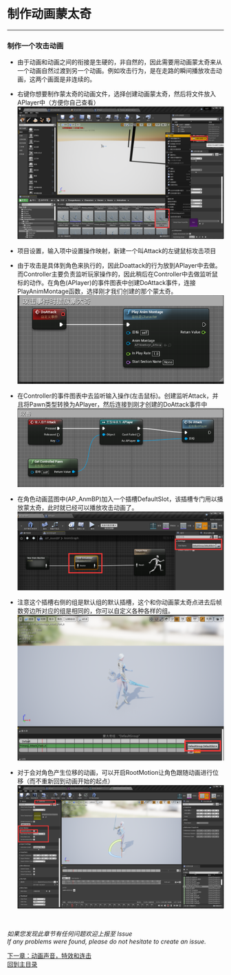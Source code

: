 # 制作动画蒙太奇
----
### 制作一个攻击动画
* 由于动画和动画之间的衔接是生硬的，非自然的，因此需要用动画蒙太奇来从一个动画自然过渡到另一个动画。例如攻击行为，是在走路的瞬间播放攻击动画，这两个画面是非连续的。

* 右键你想要制作蒙太奇的动画文件，选择创建动画蒙太奇，然后将文件放入APlayer中（方便你自己查看）
![](./img/04.1.png)

* 项目设置，输入项中设置操作映射，新建一个叫Attack的左键鼠标攻击项目


* 由于攻击是具体到角色来执行的，因此Doattack的行为放到APlayer中去做。而Controller主要负责监听玩家操作的，因此稍后在Controller中去做监听鼠标的动作。在角色(APlayer)的事件图表中创建DoAttack事件，连接PlayAnimMontage函数，选择刚才我们创建的那个蒙太奇。
![](./img/04.2.png)

* 在Controller的事件图表中去监听输入操作(左击鼠标)。创建监听Attack，并且将Pawn类型转换为APlayer，然后连接到刚才创建的DoAttack事件中
![](./img/04.3.png)

* 在角色动画蓝图中(AP_AnmBP)加入一个插槽DefaultSlot，该插槽专门用以播放蒙太奇，此时就已经可以播放攻击动画了。
![](./img/04.4.png)


* 注意这个插槽右侧的组是默认组的默认插槽，这个和你动画蒙太奇点进去后帧数旁边所对应的组是相同的，你可以自定义各种各样的组。
![](./img/04.5.png)

* 对于会对角色产生位移的动画，可以开启RootMotion让角色跟随动画进行位移（而不重新回到动画开始的起点）
![](./img/04.6.png)

<p>&nbsp;</p>

*如果您发现此章节有任何问题欢迎上报至 Issue*  
*If any problems were found, please do not hesitate to create an issue.*

[下一章：动画声音，特效和连击](https://github.com/YiLiuNat/UnrealEngine4_Notes/blob/master/05.SoundsCombo.md)  
[回到主目录](https://github.com/YiLiuNat/UnrealEngine4_Notes)